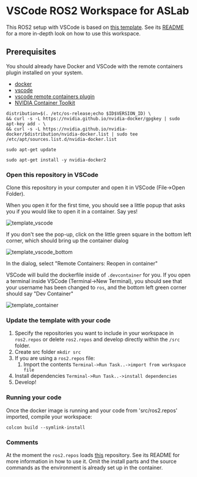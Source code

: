 # VSCode ROS2 Workspace for ASLab

This ROS2 setup with VSCode is based on [this template](https://github.com/athackst/vscode_ros2_workspace). See its [README](https://github.com/athackst/vscode_ros2_workspace/blob/foxy/README.md) for a more in-depth look on how to use this workspace.

## Prerequisites

You should already have Docker and VSCode with the remote containers plugin installed on your system.

* [docker](https://docs.docker.com/engine/install/)
* [vscode](https://code.visualstudio.com/)
* [vscode remote containers plugin](https://marketplace.visualstudio.com/items?itemName=ms-vscode-remote.remote-containers)
* [NVIDIA Container Toolkit](https://docs.nvidia.com/datacenter/cloud-native/container-toolkit/install-guide.html#pre-requisites)
```
distribution=$(. /etc/os-release;echo $ID$VERSION_ID) \
&& curl -s -L https://nvidia.github.io/nvidia-docker/gpgkey | sudo apt-key add - \
&& curl -s -L https://nvidia.github.io/nvidia-docker/$distribution/nvidia-docker.list | sudo tee /etc/apt/sources.list.d/nvidia-docker.list

sudo apt-get update

sudo apt-get install -y nvidia-docker2
```


### Open this repository in VSCode

Clone this repository in your computer and open it in VSCode (File->Open Folder). 

When you open it for the first time, you should see a little popup that asks you if you would like to open it in a container.  Say yes!

![template_vscode](https://user-images.githubusercontent.com/6098197/91332551-36898100-e781-11ea-9080-729964373719.png)

If you don't see the pop-up, click on the little green square in the bottom left corner, which should bring up the container dialog

![template_vscode_bottom](https://user-images.githubusercontent.com/6098197/91332638-5d47b780-e781-11ea-9fb6-4d134dbfc464.png)

In the dialog, select "Remote Containers: Reopen in container"

VSCode will build the dockerfile inside of `.devcontainer` for you.  If you open a terminal inside VSCode (Terminal->New Terminal), you should see that your username has been changed to `ros`, and the bottom left green corner should say "Dev Container"

![template_container](https://user-images.githubusercontent.com/6098197/91332895-adbf1500-e781-11ea-8afc-7a22a5340d4a.png)


### Update the template with your code

1. Specify the repositories you want to include in your workspace in `ros2.repos` or delete `ros2.repos` and develop directly within the `/src` folder.
2. Create src folder `mkdir src`
3. If you are using a `ros2.repos` file:
   1. Import the contents `Terminal->Run Task..->import from workspace file`
2. Install dependencies `Terminal->Run Task..->install dependencies`
3. Develop!

### Running your code
Once the docker image is running and your code from 'src/ros2.repos' imported, compile your workspace:
   ```
   colcon build --symlink-install
   ```
### Comments
At the moment the `ros2.repos` loads [this](https://github.com/aslab/ign_simulation) repository. See its README for more information in how to use it. Omit the install parts and the source commands as the environment is already set up in the container.
